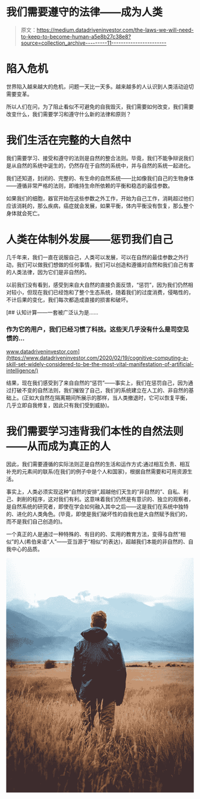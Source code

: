 # 我们需要遵守的法律——成为人类

> 原文：<https://medium.datadriveninvestor.com/the-laws-we-will-need-to-keep-to-become-human-a5e8b27c38e8?source=collection_archive---------11----------------------->

# 陷入危机

世界陷入越来越大的危机，问题一天比一天多。越来越多的人认识到人类活动迫切需要变革。

所以人们在问，为了阻止看似不可避免的自我毁灭，我们需要如何改变，我们需要改变什么，我们需要学习和遵守什么新的法律和原则？

# 我们生活在完整的大自然中

我们需要学习、接受和遵守的法则是自然的整合法则。毕竟，我们不能争辩说我们是从自然的系统中诞生的，仍然存在于自然的系统中，并与自然的系统一起进化。

我们还知道，封闭的、完整的、有生命的自然系统——比如像我们自己的生物身体——遵循非常严格的法则，即维持生命所依赖的平衡和稳态的最佳参数。

如果我们的细胞，器官开始在这些参数之外工作，开始为自己工作，消耗超过他们应该消耗的，那么疾病，癌症就会发展，如果平衡，体内平衡没有恢复，那么整个身体就会死亡。

# 人类在体制外发展——惩罚我们自己

几千年来，我们一直在说服自己，人类可以发展，可以在自然的最佳参数之外行动，我们可以做我们想做的任何事情，我们可以创造和遵循对自然和我们自己有害的人类法律，因为它们是非自然的。

以前我们没有看到，感受到来自大自然的直接负面反馈，“惩罚”，因为我们仍然相对较小，但现在我们已经饱和了整个生态系统，随着我们的过度消费，侵略性的，不计后果的变化，我们每次都造成直接的损害和破坏。

[](https://www.datadriveninvestor.com/2020/02/19/cognitive-computing-a-skill-set-widely-considered-to-be-the-most-vital-manifestation-of-artificial-intelligence/) [## 认知计算——一套被广泛认为是……

### 作为它的用户，我们已经习惯了科技。这些天几乎没有什么是司空见惯的…

www.datadriveninvestor.com](https://www.datadriveninvestor.com/2020/02/19/cognitive-computing-a-skill-set-widely-considered-to-be-the-most-vital-manifestation-of-artificial-intelligence/) 

结果，现在我们感受到了来自自然的“惩罚”——事实上，我们在惩罚自己，因为通过打破不变的自然法则，我们摧毁了自己，我们的系统建立在人工的、非自然的基础上。(正如大自然在隔离期间所展示的那样，当人类撤退时，它可以恢复平衡，几乎立即自我修复，因此只有我们受到威胁)。

# 我们需要学习违背我们本性的自然法则——从而成为真正的人

因此，我们需要遵循的实际法则正是自然的生活和运作方式:通过相互负责、相互补充的元素间的联系(在我们的例子中是个人和国家)，根据自然需要和可用资源生活。

事实上，人类必须实现这种“自然的安排”,超越他们天生的“非自然的”、自私、利己、剥削的程序，这对我们有利。这意味着我们仍然是有意识的、独立的观察者，是自然系统的研究者，即使在学会如何融入其中之后——这是我们在系统中独特的、进化的人类角色。(毕竟，即使是我们破坏性的自我也是大自然赋予我们的，而不是我们自己创造的)。

一个真正的人是通过一种特殊的、有目的的、实用的教育方法，变得与自然“相似”的人(希伯来语“人”——亚当源于“相似”的表达)，超越我们本能的非自然的、自我中心的品质。

![](img/c2a09592d4f8063e005506101321ca32.png)